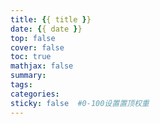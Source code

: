 ```yaml
---
title: {{ title }}
date: {{ date }}
top: false
cover: false
toc: true
mathjax: false
summary:
tags:
categories:
sticky: false  #0-100设置置顶权重
---
```

